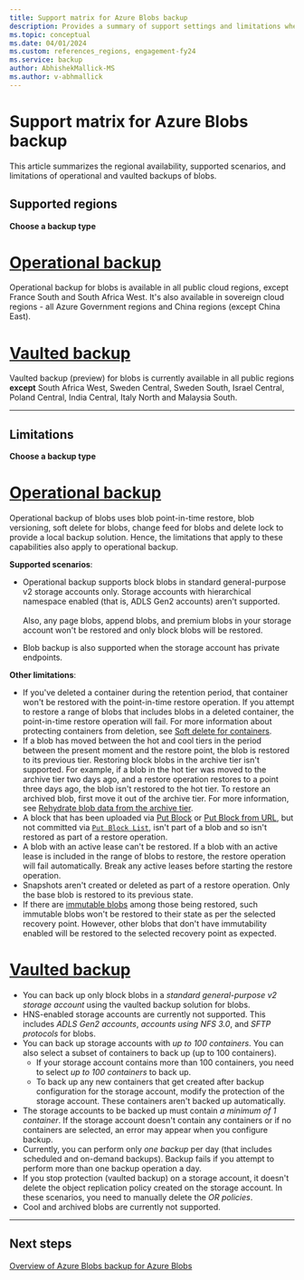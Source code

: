 ```yaml
---
title: Support matrix for Azure Blobs backup
description: Provides a summary of support settings and limitations when backing up Azure Blobs.
ms.topic: conceptual
ms.date: 04/01/2024
ms.custom: references_regions, engagement-fy24
ms.service: backup
author: AbhishekMallick-MS
ms.author: v-abhmallick
---
```


# Support matrix for Azure Blobs backup

This article summarizes the regional availability, supported scenarios, and limitations of operational and vaulted backups of blobs.

## Supported regions

**Choose a backup type**

# [Operational backup](#tab/operational-backup)

Operational backup for blobs is available in all public cloud regions, except France South and South Africa West. It's also available in sovereign cloud regions - all Azure Government regions and China regions (except China East).

# [Vaulted backup](#tab/vaulted-backup)

Vaulted backup (preview) for blobs is currently available in all public regions **except** South Africa West, Sweden Central, Sweden South, Israel Central, Poland Central, India Central, Italy North and Malaysia South.


---

## Limitations

**Choose a backup type**

# [Operational backup](#tab/operational-backup)

Operational backup of blobs uses blob point-in-time restore, blob versioning, soft delete for blobs, change feed for blobs and delete lock to provide a local backup solution. Hence, the limitations that apply to these capabilities also apply to operational backup.

**Supported scenarios**:

- Operational backup supports block blobs in standard general-purpose v2 storage accounts only. Storage accounts with hierarchical namespace enabled (that is, ADLS Gen2 accounts) aren't supported.   <br><br>   Also, any page blobs, append blobs, and premium blobs in your storage account won't be restored and only block blobs will be restored.

- Blob backup is also supported when the storage account has private endpoints.

**Other limitations**:

- If you've deleted a container during the retention period, that container won't be restored with the point-in-time restore operation. If you attempt to restore a range of blobs that includes blobs in a deleted container, the point-in-time restore operation will fail. For more information about protecting containers from deletion, see [Soft delete for containers](../storage/blobs/soft-delete-container-overview.md).
- If a blob has moved between the hot and cool tiers in the period between the present moment and the restore point, the blob is restored to its previous tier. Restoring block blobs in the archive tier isn't supported. For example, if a blob in the hot tier was moved to the archive tier two days ago, and a restore operation restores to a point three days ago, the blob isn't restored to the hot tier. To restore an archived blob, first move it out of the archive tier. For more information, see [Rehydrate blob data from the archive tier](../storage/blobs/archive-rehydrate-overview.md).
- A block that has been uploaded via [Put Block](/rest/api/storageservices/put-block) or [Put Block from URL](/rest/api/storageservices/put-block-from-url), but not committed via [`Put Block List`](/rest/api/storageservices/put-block-list), isn't part of a blob and so isn't restored as part of a restore operation.
- A blob with an active lease can't be restored. If a blob with an active lease is included in the range of blobs to restore, the restore operation will fail automatically. Break any active leases before starting the restore operation.
- Snapshots aren't created or deleted as part of a restore operation. Only the base blob is restored to its previous state.
- If there are [immutable blobs](../storage/blobs/immutable-storage-overview.md#about-immutable-storage-for-blobs) among those being restored, such immutable blobs won't be restored to their state as per the selected recovery point. However, other blobs that don't have immutability enabled will be restored to the selected recovery point as expected.


# [Vaulted backup](#tab/vaulted-backup)

- You can back up only block blobs in a *standard general-purpose v2 storage account* using the vaulted backup solution for blobs.
- HNS-enabled storage accounts are currently not supported. This includes *ADLS Gen2 accounts*, *accounts using NFS 3.0*, and *SFTP protocols* for blobs.
- You can back up storage accounts with *up to 100 containers*. You can also select a subset of containers to back up (up to 100 containers).
  - If your storage account contains more than 100 containers, you need to select *up to 100 containers* to back up.
  - To back up any new containers that get created after backup configuration for the storage account, modify the protection of the storage account. These containers aren't backed up automatically.
- The storage accounts to be backed up must contain *a minimum of 1 container*. If the storage account doesn't contain any containers or if no containers are selected, an error may appear when you configure backup.
- Currently, you can perform only *one backup* per day (that includes scheduled and on-demand backups). Backup fails if you attempt to perform more than one backup operation a day.
- If you stop protection (vaulted backup) on a storage account, it doesn't delete the object replication policy created on the storage account. In these scenarios, you need to manually delete the *OR policies*.
- Cool and archived blobs are currently not supported.


---
## Next steps

[Overview of Azure Blobs backup for Azure Blobs](blob-backup-overview.md)

